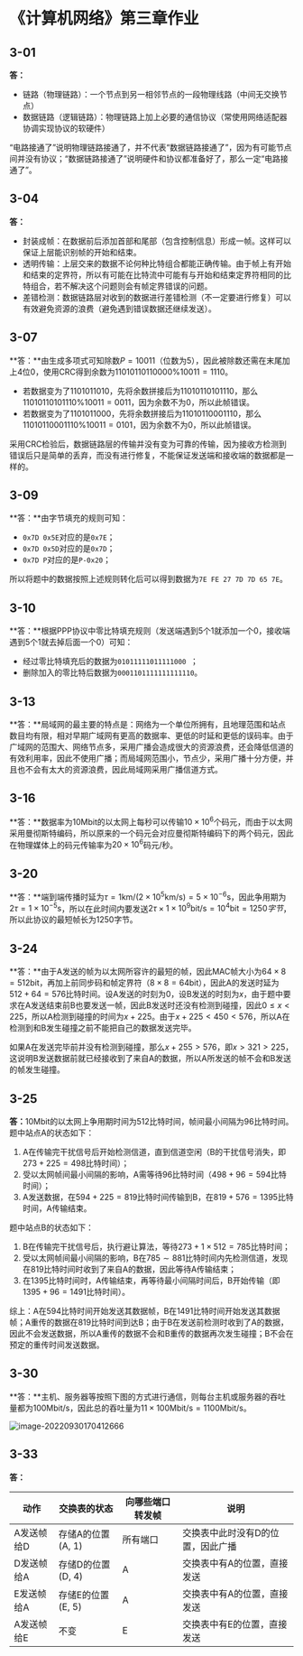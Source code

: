 # 《计算机网络》第三章作业

## 3-01

**答：**

- 链路（物理链路）：一个节点到另一相邻节点的一段物理线路（中间无交换节点）
- 数据链路（逻辑链路）：物理链路上加上必要的通信协议（常使用网络适配器协调实现协议的软硬件）

“电路接通了”说明物理链路接通了，并不代表“数据链路接通了”，因为有可能节点间并没有协议；“数据链路接通了”说明硬件和协议都准备好了，那么一定“电路接通了”。

## 3-04

**答：**

- 封装成帧：在数据前后添加首部和尾部（包含控制信息）形成一帧。这样可以保证上层能识别帧的开始和结束。
- 透明传输：上层交来的数据不论何种比特组合都能正确传输。由于帧上有开始和结束的定界符，所以有可能在比特流中可能有与开始和结束定界符相同的比特组合，若不解决这个问题则会有帧定界错误的问题。
- 差错检测：数据链路层对收到的数据进行差错检测（不一定要进行修复）可以有效避免资源的浪费（避免遇到错误数据还继续发送）。

## 3-07

**答：**由生成多项式可知除数$P=10011$（位数为5），因此被除数还需在末尾加上4位0，使用CRC得到余数为$11010110110000\% 10011=1110$。

- 若数据变为了$1101011010$，先将余数拼接后为$11010110101110$，那么$11010110101110 \% 10011= 0011$，因为余数不为0，所以此帧错误。
- 若数据变为了$1101011000$，先将余数拼接后为$11010110001110$，那么$11010110001110 \% 10011= 0101$，因为余数不为0，所以此帧错误。

采用CRC检验后，数据链路层的传输并没有变为可靠的传输，因为接收方检测到错误后只是简单的丢弃，而没有进行修复，不能保证发送端和接收端的数据都是一样的。

## 3-09

**答：**由字节填充的规则可知：

- `0x7D 0x5E`对应的是`0x7E`；
- `0x7D 0x5D`对应的是`0x7D`；
- `0x7D P`对应的是`P-0x20`；

所以将题中的数据按照上述规则转化后可以得到数据为`7E FE 27 7D 7D 65 7E`。

## 3-10

**答：**根据PPP协议中零比特填充规则（发送端遇到5个1就添加一个0，接收端遇到5个1就去掉后面一个0）可知：

- 经过零比特填充后的数据为`01011111011111000 `；
- 删除加入的零比特后数据为`0001101111111111110`。

## 3-13

**答：**局域网的最主要的特点是：网络为一个单位所拥有，且地理范围和站点数目均有限，相对早期广域网有更高的数据率、更低的时延和更低的误码率。由于广域网的范围大、网络节点多，采用广播会造成很大的资源浪费，还会降低信道的有效利用率，因此不使用广播；而局域网范围小，节点少，采用广播十分方便，并且也不会有太大的资源浪费，因此局域网采用广播信道方式。

## 3-16

**答：**数据率为$10\text{Mbit}$的以太网上每秒可以传输$10\times 10^6$个码元，而由于以太网采用曼彻斯特编码，所以原来的一个码元会对应曼彻斯特编码下的两个码元，因此在物理媒体上的码元传输率为$20\times 10^6$码元/秒。

## 3-20

**答：**端到端传播时延为$\tau = 1 \text{km} / (2\times 10^5 \text{km/s})=5\times 10^{-6}\text{s}$，因此争用期为$2\tau=1\times 10^{-5}\text{s}$，所以在此时间内要发送$2\tau \times 1 \times 10^9 \text{bit/s}=10^4\text{bit}=1250字节$，所以此协议的最短帧长为$1250$字节。

## 3-24

**答：**由于A发送的帧为以太网所容许的最短的帧，因此MAC帧大小为$64\times 8=512\text{bit}$，再加上前同步码和帧定界符（$8\times8=64\text{bit}$），因此A的发送时延为$512+64=576$比特时间。设A发送的时刻为0，设B发送的时刻为$x$，由于题中要求在A发送结束前B也要发送一帧，因此B发送时还没有检测到碰撞，因此$0 \leq x < 225$，所以A检测到碰撞的时间为$x+225$。由于$x+225 < 450 < 576$，所以A在检测到和B发生碰撞之前不能把自己的数据发送完毕。

如果A在发送完毕前并没有检测到碰撞，那么$x+255 > 576$，即$x>321>225$，这说明B发送数据前就已经接收到了来自A的数据，所以A所发送的帧不会和B发送的帧发生碰撞。

## 3-25

**答：**$10\text{Mbit}$的以太网上争用期时间为$512$比特时间，帧间最小间隔为$96$比特时间。题中站点A的状态如下：

1. A在传输完干扰信号后开始检测信道，直到信道空闲（B的干扰信号消失，即$273+225=498$比特时间）；
2. 受以太网帧间最小间隔的影响，A需等待$96$比特时间（$498+96=594$比特时间）；
3. A发送数据，在$594+225=819$比特时间传输到B，在$819+576=1395$比特时间，A传输结束。

题中站点B的状态如下：

1. B在传输完干扰信号后，执行避让算法，等待$273+1\times 512=785$比特时间；
2. 受以太网帧间最小间隔的影响，B在$785 \sim 881$比特时间内先检测信道，发现在$819$比特时间时收到了来自A的数据，因此等待A传输结束；
3. 在$1395$比特时间时，A传输结束，再等待最小间隔时间后，B开始传输（即$1395+96=1491$比特时间）。

综上：A在$594$比特时间开始发送其数据帧，B在$1491$比特时间开始发送其数据帧；A重传的数据在$819$比特时间到达B；由于B在发送前检测时收到了A的数据，因此不会发送数据，所以A重传的数据不会和B重传的数据再次发生碰撞；B不会在预定的重传时间发送数据。

## 3-30

**答：**主机、服务器等按照下图的方式进行通信，则每台主机或服务器的吞吐量都为$100\text{Mbit/s}$，因此总的吞吐量为$11 \times 100\text{Mbit/s} = 1100\text{Mbit/s}$。

![image-20220930170412666](https://qihang-1306873228.cos.ap-chongqing.myqcloud.com/imgs/image-20220930170412666.png)

## 3-33

**答：**

| 动作       | 交换表的状态      | 向哪些端口转发帧 | 说明                              |
| ---------- | ----------------- | ---------------- | --------------------------------- |
| A发送帧给D | 存储A的位置(A, 1) | 所有端口         | 交换表中此时没有D的位置，因此广播 |
| D发送帧给A | 存储D的位置(D, 4) | A                | 交换表中有A的位置，直接发送       |
| E发送帧给A | 存储E的位置(E, 5) | A                | 交换表中有A的位置，直接发送       |
| A发送帧给E | 不变              | E                | 交换表中有E的位置，直接发送       |

